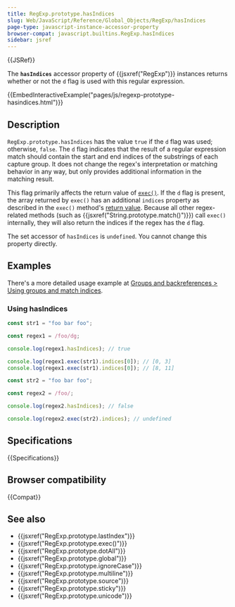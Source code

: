 ```yaml
---
title: RegExp.prototype.hasIndices
slug: Web/JavaScript/Reference/Global_Objects/RegExp/hasIndices
page-type: javascript-instance-accessor-property
browser-compat: javascript.builtins.RegExp.hasIndices
sidebar: jsref
---
```


{{JSRef}}

The **`hasIndices`** accessor property of {{jsxref("RegExp")}} instances returns whether or not the `d` flag is used with this regular expression.

{{EmbedInteractiveExample("pages/js/regexp-prototype-hasindices.html")}}

## Description

`RegExp.prototype.hasIndices` has the value `true` if the `d` flag was used; otherwise, `false`. The `d` flag indicates that the result of a regular expression match should contain the start and end indices of the substrings of each capture group. It does not change the regex's interpretation or matching behavior in any way, but only provides additional information in the matching result.

This flag primarily affects the return value of [`exec()`](/en-US/docs/Web/JavaScript/Reference/Global_Objects/RegExp/exec). If the `d` flag is present, the array returned by `exec()` has an additional `indices` property as described in the `exec()` method's [return value](/en-US/docs/Web/JavaScript/Reference/Global_Objects/RegExp/exec#return_value). Because all other regex-related methods (such as {{jsxref("String.prototype.match()")}}) call `exec()` internally, they will also return the indices if the regex has the `d` flag.

The set accessor of `hasIndices` is `undefined`. You cannot change this property directly.

## Examples

There's a more detailed usage example at [Groups and backreferences > Using groups and match indices](/en-US/docs/Web/JavaScript/Guide/Regular_expressions/Groups_and_backreferences#using_groups_and_match_indices).

### Using hasIndices

```js
const str1 = "foo bar foo";

const regex1 = /foo/dg;

console.log(regex1.hasIndices); // true

console.log(regex1.exec(str1).indices[0]); // [0, 3]
console.log(regex1.exec(str1).indices[0]); // [8, 11]

const str2 = "foo bar foo";

const regex2 = /foo/;

console.log(regex2.hasIndices); // false

console.log(regex2.exec(str2).indices); // undefined
```

## Specifications

{{Specifications}}

## Browser compatibility

{{Compat}}

## See also

- {{jsxref("RegExp.prototype.lastIndex")}}
- {{jsxref("RegExp.prototype.exec()")}}
- {{jsxref("RegExp.prototype.dotAll")}}
- {{jsxref("RegExp.prototype.global")}}
- {{jsxref("RegExp.prototype.ignoreCase")}}
- {{jsxref("RegExp.prototype.multiline")}}
- {{jsxref("RegExp.prototype.source")}}
- {{jsxref("RegExp.prototype.sticky")}}
- {{jsxref("RegExp.prototype.unicode")}}
